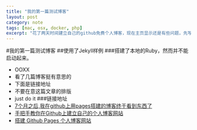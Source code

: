 ```yaml
---
title: "我的第一篇测试博客"
layout: post
category: note
tags: [mac, osx, docker, php]
excerpt: "花了两天时间建立自己的github免费个人博客，现在主页显示还是有些问题，先写第一篇博客记录搭建时参考的博客"
---
```


#我的第一篇测试博客
##使用了Jekyll样例
###搭建了本地的Ruby，然而并不能启动起来。
* OOXX
* 看了几篇博客挺有意思的
* 下面是链接地址
* 不要在意这篇文章的排版
* just do it
###链接地址
* [7个月之后,我在github上用pages搭建的博客终于看到东西了](https://blog.csdn.net/huyoo/article/details/22078565)
* [手把手教你在Github上建立自己的个人博客网站](https://blog.csdn.net/u012168038/article/details/77715439)
* [搭建 Github Pages 个人博客网站](https://blog.csdn.net/KNIGH_YUN/article/details/79774344)